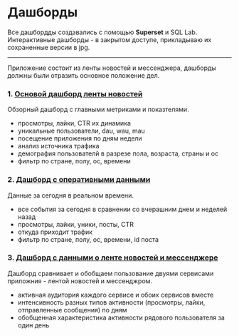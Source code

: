 # Дашборды

Все дашбордды создавались с помощью **Superset** и SQL Lab.
Интерактивные дашборды - в закрытом доступе, прикладываю их сохраненные версии в jpg.

---
Приложение состоит из ленты новостей и мессенджера, дашборды должны были отразить основное положение дел.

### 1. [Основой дашборд ленты новостей]()
Обзорный дашборд с главными метриками и показтелями.
* просмотры, лайки, CTR их динамика
* уникальные пользователи, dau, wau, mau
* посещение приложения по дням недели
* анализ источника трафика
* демография пользователй в разрезе пола, возраста, страны и ос
* фильтр по стране, полу, ос, времени


### 2. [Дашборд с оперативными данными]()
Данные за сегодня в реальном времени.
* все события за сегодня в сравнении со вчерашним днем и неделей назад
* просмотры, лайки, уники, посты, CTR
* откуда приходит трафик
* фильтр по стране, полу, ос, времени, id поста


### 3. [Дашборд с данными о ленте новостей и мессенджере]()
Дашборд сравнивает и обобщаем пользование двуями сервисами приложния - лентой новостей и мессенджром.
* активная аудитория каждого сервисе и обоих сервисов вместе
* интенсивность разных типов активности (просмотры, лайки, отправленные сообщения) по дням
* обобщенная характеристика активности рядового пользователя за один день